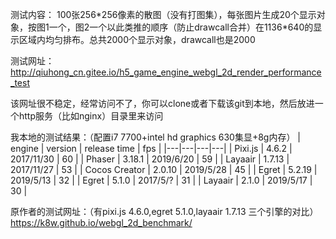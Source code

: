 测试内容：
100张256\*256像素的散图（没有打图集），每张图片生成20个显示对象，按图1一个，图2一个以此类推的顺序（防止drawcall合并）在1136*640的显示区域内均匀排布。总共2000个显示对象，drawcall也是2000

测试网址：
http://qiuhong_cn.gitee.io/h5_game_engine_webgl_2d_render_performance_test

该网址很不稳定，经常访问不了，你可以clone或者下载该git到本地，然后放进一个http服务（比如nginx）目录里来访问

我本地的测试结果：（配置i7 7700+intel hd graphics 630集显+8g内存）
| engine | version | release time | fps |
|---|---|---|---|
| Pixi.js | 4.6.2 | 2017/11/30 | 60 |
| Phaser | 3.18.1 | 2019/6/20 | 59 |
| Layaair | 1.7.13 | 2017/11/27 | 53 |
| Cocos Creator | 2.0.10 | 2019/5/28 | 45 |
| Egret | 5.2.19 | 2019/5/13 | 32 |
| Egret | 5.1.0 | 2017/5/? | 31 |
| Layaair | 2.1.0 | 2019/5/17 | 30 |

原作者的测试网址：（有pixi.js 4.6.0,egret 5.1.0,layaair 1.7.13 三个引擎的对比）
https://k8w.github.io/webgl_2d_benchmark/